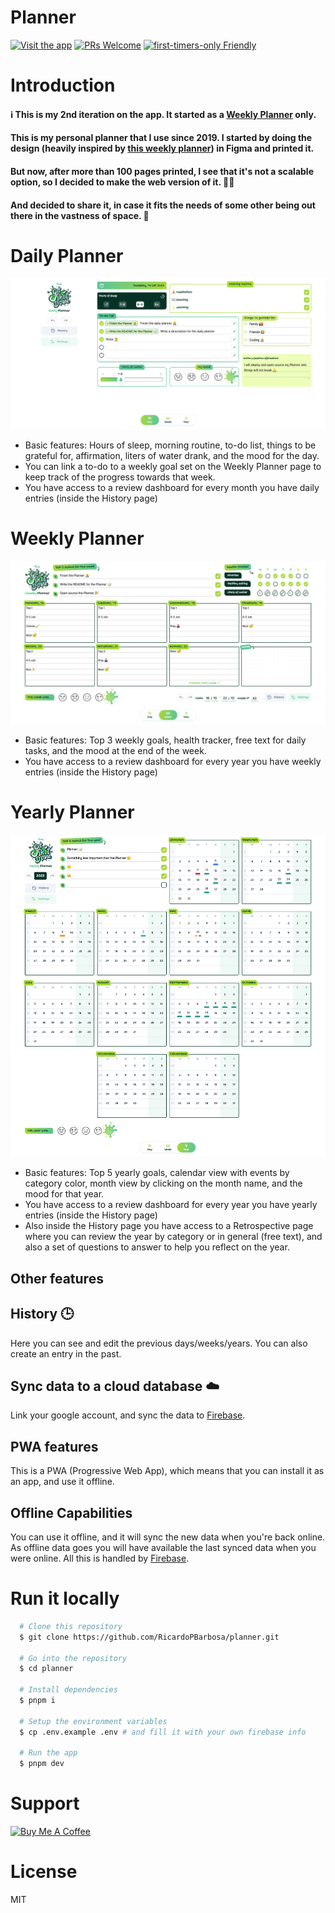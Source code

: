 # Planner

[![Visit the app](https://img.shields.io/badge/Go-to_the_app-red.svg?style=flat-square)](https://planner-ricardopbarbosa.vercel.app)
[![PRs Welcome](https://img.shields.io/badge/PRs-welcome-brightgreen.svg?style=flat-square)](http://makeapullrequest.com)
[![first-timers-only Friendly](https://img.shields.io/badge/first--timers--only-friendly-blue.svg)](http://www.firsttimersonly.com/)

# Introduction

#### ℹ️ This is my 2nd iteration on the app. It started as a [Weekly Planner](https://github.com/RicardoPBarbosa/weekly-planner) only.

#### This is my personal planner that I use since 2019. I started by doing the design (heavily inspired by [this weekly planner](https://inkyinthewild.com/products/a4-weekly-planner-desk-pad-to-do-list-motivation-goal-setting-notepad-student-revision-agenda-office-notebook-organiser-with-health-tracker)) in Figma and printed it.

#### But now, after more than 100 pages printed, I see that it's not a scalable option, so I decided to make the web version of it. 🤷‍♂️

#### And decided to share it, in case it fits the needs of some other being out there in the vastness of space. 🔭

# Daily Planner
![Daily Planner Cover](./cover-day.png)
* Basic features: Hours of sleep, morning routine, to-do list, things to be grateful for, affirmation, liters of water drank, and the mood for the day.
* You can link a to-do to a weekly goal set on the Weekly Planner page to keep track of the progress towards that week.
* You have access to a review dashboard for every month you have daily entries (inside the History page)

# Weekly Planner
![Weekly Planner Cover](./cover-week.png)
* Basic features: Top 3 weekly goals, health tracker, free text for daily tasks, and the mood at the end of the week.
* You have access to a review dashboard for every year you have weekly entries (inside the History page)

# Yearly Planner
![Yearly Planner Cover](./cover-year.png)
* Basic features: Top 5 yearly goals, calendar view with events by category color, month view by clicking on the month name, and the mood for that year.
* You have access to a review dashboard for every year you have yearly entries (inside the History page)
* Also inside the History page you have access to a Retrospective page where you can review the year by category or in general (free text), and also a set of questions to answer to help you reflect on the year.

## Other features

## History 🕒
Here you can see and edit the previous days/weeks/years. You can also create an entry in the past.

## Sync data to a cloud database ☁️
Link your google account, and sync the data to [Firebase](https://firebase.google.com/).

## PWA features
This is a PWA (Progressive Web App), which means that you can install it as an app, and use it offline. 

## Offline Capabilities
You can use it offline, and it will sync the new data when you're back online. As offline data goes you will have available the last synced data when you were online. All this is handled by [Firebase](https://firebase.google.com/docs/firestore/manage-data/enable-offline).

# Run it locally

```sh
  # Clone this repository
  $ git clone https://github.com/RicardoPBarbosa/planner.git

  # Go into the repository
  $ cd planner

  # Install dependencies
  $ pnpm i

  # Setup the environment variables
  $ cp .env.example .env # and fill it with your own firebase info

  # Run the app
  $ pnpm dev
```

# Support

<a href="https://www.buymeacoffee.com/ricardopbarbosa"><img src="https://cdn.buymeacoffee.com/buttons/default-orange.png" alt="Buy Me A Coffee" height="33" width="150"></a>

# License
MIT
